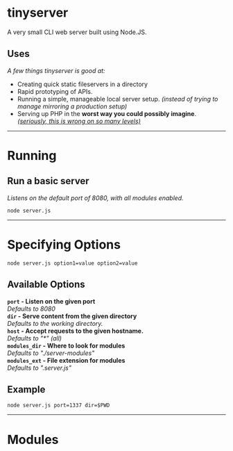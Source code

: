 tinyserver
==========
A very small CLI web server built using Node.JS.  

Uses
----
*A few things tinyserver is good at:*

- Creating quick static fileservers in a directory
- Rapid prototyping of APIs.
- Running a simple, manageable local server setup. *(instead of trying to manage mirroring a production setup)*
- Serving up PHP in the **worst way you could possibly imagine**. [*(seriously, this is wrong on so many levels)*](server-modules/php.server.js)

---

Running
=======

Run a basic server
------------------
*Listens on the default port of 8080, with all modules enabled.*

	node server.js

---

Specifying Options
==================
	node server.js option1=value option2=value

Available Options
-----------------
**`port` - Listen on the given port**  
*Defaults to 8080*  
**`dir` - Serve content from the given directory**  
*Defaults to the working directory.*  
**`host` - Accept requests to the given hostname.**  
*Defaults to "\*" (all)*  
**`modules_dir` - Where to look for modules**  
*Defaults to "./server-modules"*  
**`modules_ext` - File extension for modules**  
*Defaults to ".server.js"*  

Example
-------
	node server.js port=1337 dir=$PWD

---

Modules
=======


